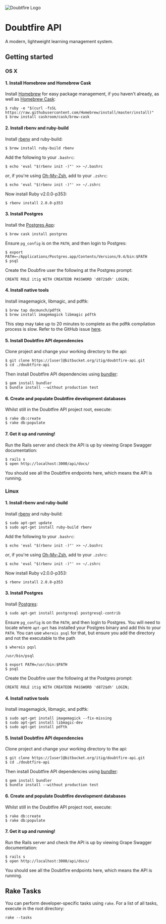 ![Doubtfire Logo](http://puu.sh/lyClF/fde5bfbbe7.png)

# Doubtfire API
            
A modern, lightweight learning management system.

## Getting started

### OS X

#### 1. Install Homebrew and Homebrew Cask

Install [Homebrew](http://brew.sh) for easy package management, if you haven't already, as well as [Homebrew Cask](http://caskroom.io):

```
$ ruby -e "$(curl -fsSL https://raw.githubusercontent.com/Homebrew/install/master/install)"
$ brew install caskroom/cask/brew-cask
```

#### 2. Install rbenv and ruby-build

Install [rbenv](https://github.com/sstephenson/rbenv) and ruby-build:

```
$ brew install ruby-build rbenv
```

Add the following to your `.bashrc`:

```
$ echo 'eval "$(rbenv init -)"' >> ~/.bashrc
```

_or_, if you're using [Oh-My-Zsh](http://ohmyz.sh), add to your `.zshrc`:

```
$ echo 'eval "$(rbenv init -)"' >> ~/.zshrc
```

Now install Ruby v2.0.0-p353:

```
$ rbenv install 2.0.0-p353
```

#### 3. Install Postgres

Install the [Postgres App](http://postgresapp.com):

```
$ brew cask install postgres
```

Ensure `pg_config` is on the `PATH`, and then login to Postgres:

```
$ export PATH=~/Applications/Postgres.app/Contents/Versions/9.4/bin:$PATH
$ psql
``` 

Create the Doubfire user the following at the Postgres prompt:

```
CREATE ROLE itig WITH CREATEDB PASSWORD 'd872$dh' LOGIN;
```

#### 4. Install native tools

Install imagemagick, libmagic, and pdftk:

```
$ brew tap docmunch/pdftk
$ brew install imagemagick libmagic pdftk
```

This step may take up to 20 minutes to complete as the pdftk compilation process is slow. Refer to the GitHub issue [here](https://github.com/docmunch/homebrew-pdftk/issues/5).

#### 5. Install Doubtfire API dependencies

Clone project and change your working directory to the api:

```
$ git clone https://[user]@bitbucket.org/itig/doubtfire-api.git
$ cd ./doubtfire-api
```

Then install Doubtfire API dependencies using [bundler](http://bundler.io):

```
$ gem install bundler
$ bundle install --without production test
```

#### 6. Create and populate Doubtfire development databases

Whilst still in the Doubtfire API project root, execute:

```
$ rake db:create
$ rake db:populate
```

#### 7. Get it up and running!

Run the Rails server and check the API is up by viewing Grape Swagger documentation:

```
$ rails s
$ open http://localhost:3000/api/docs/
```

You should see all the Doubtfire endpoints here, which means the API is running.

### Linux

#### 1. Install rbenv and ruby-build

Install [rbenv](https://github.com/sstephenson/rbenv) and ruby-build:

```
$ sudo apt-get update
$ sudo apt-get install ruby-build rbenv
```

Add the following to your `.bashrc`:

```
$ echo 'eval "$(rbenv init -)"' >> ~/.bashrc
```

_or_, if you're using [Oh-My-Zsh](http://ohmyz.sh), add to your `.zshrc`:

```
$ echo 'eval "$(rbenv init -)"' >> ~/.zshrc
```

Now install Ruby v2.0.0-p353:

```
$ rbenv install 2.0.0-p353
```

#### 3. Install Postgres

Install [Postgres](http://www.postgresql.org/download/linux/):

```
$ sudo apt-get install postgresql postgresql-contrib
```

Ensure `pg_config` is on the `PATH`, and then login to Postgres. You will need to locate where `apt-get` has installed your  Postgres binary and add this to your `PATH`. You can use `whereis psql` for that, but ensure you add the directory and not the executable to the path

```
$ whereis pqsl

/usr/bin/psql

$ export PATH=/usr/bin:$PATH
$ psql
```

Create the Doubfire user the following at the Postgres prompt:

```
CREATE ROLE itig WITH CREATEDB PASSWORD 'd872$dh' LOGIN;
```

#### 4. Install native tools

Install imagemagick, libmagic, and pdftk:

```
$ sudo apt-get install imagemagick --fix-missing
$ sudo apt-get install libmagic-dev
$ sudo apt-get install pdftk
```

#### 5. Install Doubtfire API dependencies

Clone project and change your working directory to the api:

```
$ git clone https://[user]@bitbucket.org/itig/doubtfire-api.git
$ cd ./doubtfire-api
```

Then install Doubtfire API dependencies using [bundler](http://bundler.io):

```
$ gem install bundler
$ bundle install --without production test
```

#### 6. Create and populate Doubtfire development databases

Whilst still in the Doubtfire API project root, execute:

```
$ rake db:create
$ rake db:populate
```

#### 7. Get it up and running!

Run the Rails server and check the API is up by viewing Grape Swagger documentation:

```
$ rails s
$ open http://localhost:3000/api/docs/
```

You should see all the Doubtfire endpoints here, which means the API is running.

## Rake Tasks

You can perform developer-specific tasks using `rake`. For a list of all tasks, execute in the root directory:

```
rake --tasks
```
